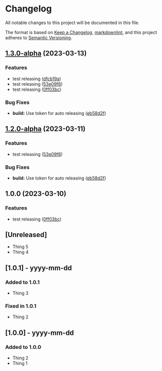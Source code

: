 # Changelog

All notable changes to this project will be documented in this file.

The format is based on [Keep a Changelog](https://keepachangelog.com/en/1.0.0/),
[markdownlint](https://dlaa.me/markdownlint/),
and this project adheres to [Semantic Versioning](https://semver.org/spec/v2.0.0.html).

## [1.3.0-alpha](https://github.com/evantill/docker-cheerpj/compare/v1.2.0-alpha...v1.3.0-alpha) (2023-03-13)


### Features

* test releasing ([dfcb19a](https://github.com/evantill/docker-cheerpj/commit/dfcb19aa5146cdd04668e9ea13acb1e7faf63a4f))
* test releasing ([53e09f8](https://github.com/evantill/docker-cheerpj/commit/53e09f87d5406edd862a79a5b01517662b84c5fd))
* test releasing ([0ff03bc](https://github.com/evantill/docker-cheerpj/commit/0ff03bc7a4f3a5bf2989135bb7863de4ed39b834))


### Bug Fixes

* **build:** Use token for auto releasing ([eb58d2f](https://github.com/evantill/docker-cheerpj/commit/eb58d2fe71cf22821501863660335f0b0d0d5457))

## [1.2.0-alpha](https://github.com/evantill/plantuml-cheerpj/compare/v1.1.0-alpha...v1.2.0-alpha) (2023-03-11)


### Features

* test releasing ([53e09f8](https://github.com/evantill/plantuml-cheerpj/commit/53e09f87d5406edd862a79a5b01517662b84c5fd))


### Bug Fixes

* **build:** Use token for auto releasing ([eb58d2f](https://github.com/evantill/plantuml-cheerpj/commit/eb58d2fe71cf22821501863660335f0b0d0d5457))

## 1.0.0 (2023-03-10)


### Features

* test releasing ([0ff03bc](https://github.com/evantill/plantuml-cheerpj/commit/0ff03bc7a4f3a5bf2989135bb7863de4ed39b834))

## [Unreleased]

- Thing 5
- Thing 4

## [1.0.1] - yyyy-mm-dd

### Added to 1.0.1

- Thing 3

### Fixed in 1.0.1

- Thing 2

## [1.0.0] - yyyy-mm-dd

### Added to 1.0.0

- Thing 2
- Thing 1
